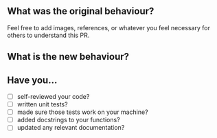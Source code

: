 ## What was the original behaviour?
Feel free to add images, references, or whatever you feel necessary for others to understand this PR.

## What is the new behaviour?

## Have you...
* [ ] self-reviewed your code?
* [ ] written unit tests?
* [ ] made sure those tests work on your machine?
* [ ] added docstrings to your functions?
* [ ] updated any relevant documentation?
